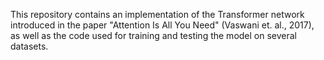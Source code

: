 This repository contains an implementation of the Transformer network introduced in the paper "Attention Is All You Need" (Vaswani et. al., 2017), as well as the code used for training and testing the model on several datasets.
